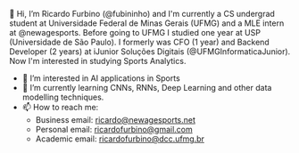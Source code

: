 👋 Hi, I’m Ricardo Furbino (@fubininho) and I'm currently a CS undergrad student at Universidade Federal de Minas Gerais (UFMG) and a MLE intern at @newagesports. Before going to UFMG I studied one year at USP (Universidade de São Paulo). I formerly was CFO (1 year) and Backend Developer (2 years) at iJunior Soluções Digitais (@UFMGInformaticaJunior). Now I'm interested in studying Sports Analytics.


- 👀 I’m interested in AI applications in Sports
- 🌱 I’m currently learning CNNs, RNNs, Deep Learning and other data modelling techniques. 
- 📫 How to reach me:
   - Business email: ricardo@newagesports.net
   - Personal email: ricardofurbino@gmail.com
   - Academic email: ricardofurbino@dcc.ufmg.br

<!---
fubininho/fubininho is a ✨ special ✨ repository because its `README.md` (this file) appears on your GitHub profile.
You can click the Preview link to take a look at your changes.
--->
